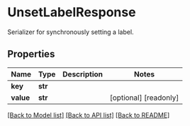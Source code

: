 # UnsetLabelResponse

Serializer for synchronously setting a label.
## Properties
Name | Type | Description | Notes
------------ | ------------- | ------------- | -------------
**key** | **str** |  | 
**value** | **str** |  | [optional] [readonly] 

[[Back to Model list]](../README.md#documentation-for-models) [[Back to API list]](../README.md#documentation-for-api-endpoints) [[Back to README]](../README.md)


